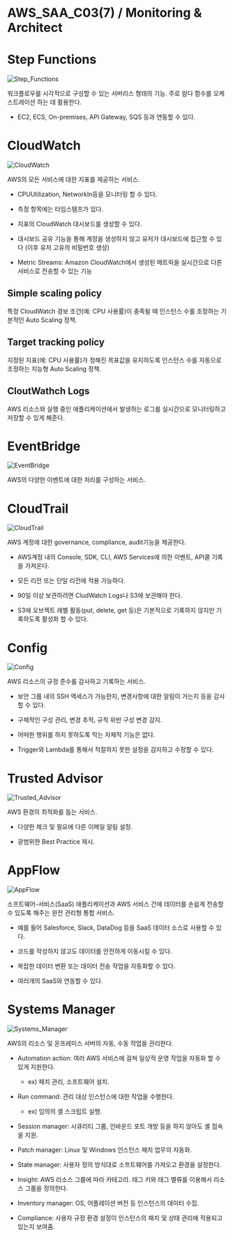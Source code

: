 # AWS_SAA_C03(7) / Monitoring & Architect

# Step Functions

![Step_Functions](./pictures/Step_Functions.png)

워크플로우를 시각적으로 구성할 수 있는 서버리스 형태의 기능. 주로 람다 함수를 오케스트레이션 하는 데 활용한다.

- EC2, ECS, On-premises, API Gateway, SQS 등과 연동할 수 있다.

# CloudWatch

![CloudWatch](./pictures/CloudWatch.png)

AWS의 모든 서비스에 대한 지표를 제공하는 서비스.

- CPUUtilization, NetworkIn등을 모니터링 할 수 있다.

- 측정 항목에는 타임스탬프가 있다.

- 지표의 CloudWatch 대시보드를 생성할 수 있다.

- 대시보드 공유 기능을 통해 계정을 생성하지 않고 유저가 대시보드에 접근할 수 있다 (이후 유저 고유의 비밀번호 생성)

- Metric Streams: Amazon CloudWatch에서 생성된 메트릭을 실시간으로 다른 서비스로 전송할 수 있는 기능

## Simple scaling policy

특정 CloudWatch 경보 조건(예: CPU 사용률)이 충족될 때 인스턴스 수를 조정하는 기본적인 Auto Scaling 정책.

## Target tracking policy

지정된 지표(예: CPU 사용률)가 정해진 목표값을 유지하도록 인스턴스 수를 자동으로 조정하는 지능형 Auto Scaling 정책.

## CloutWathch Logs

AWS 리소스와 실행 중인 애플리케이션에서 발생하는 로그를 실시간으로 모니터링하고 저장할 수 있게 해준다.

# EventBridge

![EventBridge](./pictures/EventBridge.png)

AWS의 다양한 이벤트에 대한 처리를 구성하는 서비스.

# CloudTrail

![CloudTrail](./pictures/CloudTrail.png)

AWS 계정에 대한 governance, compliance, audit기능을 제공한다.

- AWS계정 내의 Console, SDK, CLI, AWS Services에 의한 이벤트, API콜 기록을 가져온다.

- 모든 리전 또는 단일 리전에 적용 가능하다.

- 90일 이상 보관하려면 CludWatch Logs나 S3에 보관해야 한다.

- S3에 오브젝트 레벨 활동(put, delete, get 등)은 기본적으로 기록하지 않지만 기록하도록 활성화 할 수 있다.

# Config

![Config](./pictures/Config.png)

AWS 리소스의 규정 준수를 감사하고 기록하는 서비스.

- 보안 그룹 내의 SSH 액세스가 가능한지, 변경사항에 대한 알림이 가는지 등을 감사할 수 있다.

- 구체적인 구성 관리, 변경 추적, 규칙 위반 구성 변경 감지.

- 어떠한 행위를 하지 못하도록 막는 자체적 기능은 없다.

- Trigger와 Lambda를 통해서 적절하지 못한 설정을 감지하고 수정할 수 있다.

# Trusted Advisor

![Trusted_Advisor](./pictures/Trusted_Advisor.png)

AWS 환경의 최적화를 돕는 서비스.

- 다양한 체크 및 필요에 다른 이메일 알림 설정.

- 광범위한 Best Practice 제시.

# AppFlow

![AppFlow](./pictures/AppFlow.png)

소프트웨어-서비스(SaaS) 애플리케이션과 AWS 서비스 간에 데이터를 손쉽게 전송할 수 있도록 해주는 완전 관리형 통합 서비스.

- 예를 들어 Salesforce, Slack, DataDog 등을 SaaS 데이터 소스로 사용할 수 있다.

- 코드를 작성하지 않고도 데이터를 안전하게 이동시킬 수 있다.

- 복잡한 데이터 변환 또는 데이터 전송 작업을 자동화할 수 있다.

- 여러개의 SaaS와 연동할 수 있다.

# Systems Manager

![Systems_Manager](./pictures/Systems_Manager.png)

AWS의 리소스 및 온프레미스 서버의 자동, 수동 작업을 관리한다.

- Automation action: 여러 AWS 서비스에 걸쳐 일상적 운영 작업을 자동화 할 수 있게 지원한다.

  - ex) 패치 관리, 소프트웨어 설치.

- Run command: 관리 대상 인스턴스에 대한 작업을 수행한다.

  - ex) 임의의 셸 스크립트 실행.

- Session manager: 시큐리티 그룹, 인바운드 포트 개방 등을 하지 않아도 셸 접속을 지원.

- Patch manager: Linux 및 Windows 인스턴스 패치 업무의 자동화.

- State manager: 사용자 정의 방식대로 소프트웨어를 가져오고 환경을 설정한다.

- Insight: AWS 리소스 그룹에 따라 카테고리. 태그 키와 태그 밸류를 이용해서 리소스 그룹을 정의한다.

- Inventory manager: OS, 어플레이션 버전 등 인스턴스의 데이터 수집.

- Compliance: 사용자 규정 환경 설정이 인스턴스의 패치 및 상태 관리에 적용되고 있는지 보여줌.
